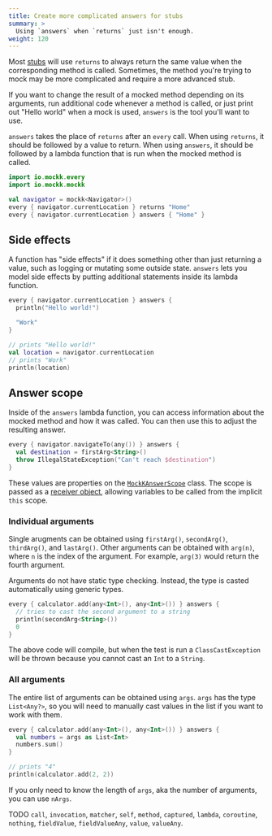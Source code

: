 ```yaml
---
title: Create more complicated answers for stubs
summary: >
  Using `answers` when `returns` just isn't enough.
weight: 120
---
```


Most [stubs](./stubbing.md) will use `returns` to always return the same value when the corresponding method is called. Sometimes, the method you're trying to mock may be more complicated and require a more advanced stub.

If you want to change the result of a mocked method depending on its arguments, run additional code whenever a method is called, or just print out "Hello world" when a mock is used, `answers` is the tool you'll want to use.

`answers` takes the place of `returns` after an `every` call. When using `returns`, it should be followed by a value to return. When using `answers`, it should be followed by a lambda function that is run when the mocked method is called.

```kotlin
import io.mockk.every
import io.mockk.mockk

val navigator = mockk<Navigator>()
every { navigator.currentLocation } returns "Home"
every { navigator.currentLocation } answers { "Home" }
```

## Side effects

A function has "side effects" if it does something other than just returning a value, such as logging or mutating some outside state. `answers` lets you model side effects by putting additional statements inside its lambda function.

```kotlin
every { navigator.currentLocation } answers {
  println("Hello world!")

  "Work"
}

// prints "Hello world!"
val location = navigator.currentLocation
// prints "Work"
println(location)
```

## Answer scope

Inside of the `answers` lambda function, you can access information about the mocked method and how it was called. You can then use this to adjust the resulting answer.

```kotlin
every { navigator.navigateTo(any()) } answers {
  val destination = firstArg<String>()
  throw IllegalStateException("Can't reach $destination")
}
```

These values are properties on the [`MockKAnswerScope`](https://mockk.io/#answer-scope) class. The scope is passed as a [receiver object](https://kotlinlang.org/docs/reference/lambdas.html#function-literals-with-receiver), allowing variables to be called from the implicit `this` scope.

### Individual arguments

Single arugments can be obtained using `firstArg()`, `secondArg()`, `thirdArg()`, and `lastArg()`. Other arguments can be obtained with `arg(n)`, where `n` is the index of the argument. For example, `arg(3)` would return the fourth argument.

Arguments do not have static type checking. Instead, the type is casted automatically using generic types.

```kotlin
every { calculator.add(any<Int>(), any<Int>()) } answers {
  // tries to cast the second argument to a string
  println(secondArg<String>())
  0
}
```

The above code will compile, but when the test is run a `ClassCastException` will be thrown because you cannot cast an `Int` to a `String`.

### All arguments

The entire list of arguments can be obtained using `args`. `args` has the type `List<Any?>`, so you will need to manually cast values in the list if you want to work with them.

```kotlin
every { calculator.add(any<Int>(), any<Int>()) } answers {
  val numbers = args as List<Int>
  numbers.sum()
}

// prints "4"
println(calculator.add(2, 2))
```

If you only need to know the length of `args`, aka the number of arguments, you can use `nArgs`.

TODO `call`, `invocation`, `matcher`, `self`, `method`, `captured`, `lambda`, `coroutine`, `nothing`, `fieldValue`, `fieldValueAny`, `value`, `valueAny`.
